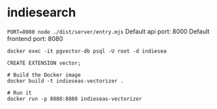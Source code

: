 # indiesearch
`PORT=8080 node ./dist/server/entry.mjs`
Default api port: 8000
Default frontend port: 8080

```
docker exec -it pgvector-db psql -U root -d indiesea

CREATE EXTENSION vector;
```

```
# Build the Docker image
docker build -t indieseas-vectorizer .

# Run it
docker run -p 8888:8888 indieseas-vectorizer
```